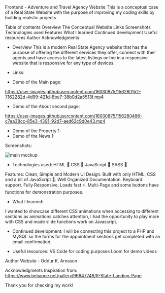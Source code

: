 Frontend - Adventure and Travel Agency Website
This is a conceptual case of a Real State Website with the purpose of improving my coding skills by building realistic projects.

Table of contents
Overview
The Conceptual Website
Links
Screenshots
Technologies used
Features
What I learned
Continued development
Useful resources
Author
Acknowledgments


- Overview
This is a modern Real State Agency website that has the purpose of offering the different services they offer, connect with their agents and have access to the latest listings online in a responsive website that is responsive for any type of devices.

- Links: 

- Demo of the Main page: 

https://user-images.githubusercontent.com/16030875/156280152-7162282d-4d99-421d-8be7-38b0d2a5513f.mp4


- Demo of the About second page: 

https://user-images.githubusercontent.com/16030875/156280466-c7ea38cc-85e3-4391-92d7-aed62c9d0e43.mp4


- Demo of the Property 1: 
- Demo of the News 1: 

Screenshots:

![main mockup](https://user-images.githubusercontent.com/16030875/156280211-85929266-5abc-41f3-aeb3-105f7fdb5b62.png)



- Technologies used:
HTML 🚀
CSS 🚀
JavaScript 🚀
SASS 🚀


Features:
Clean, Simple and Modern UI Design.
Built with only HTML, CSS and a bit of JavaScript 🔨.
Well Organized Documentation.
Keyboard support.
Fully Responsive.
Loads fast ⚡.
Multi-Page and some buttons have functions for demonstration purposes.



- What I learned:

I wanted to showcase different CSS animations when accessing to different sections as animations catches attention, I had the opportunity to play more with CSS and made slide functions work on Javascript. 

- Continued development:
I will be connecting this project to a PHP and MySQL so the forms for the appointment sections get completed with an email confirmation.


- Useful resources:
VS Code for coding purposes
Loom for demo videos



Author
Website - Oddur K. Arnason

Acknowledgments
Inspiration from: https://www.behance.net/gallery/96647749/R-State-Landing-Page 

Thank you for checking my work!
